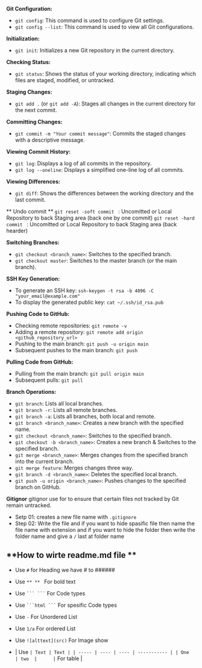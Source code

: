 **Git Configuration:**

- `git config`: This command is used to configure Git settings.
- `git config --list`: This command is used to view all Git configurations.

**Initialization:**

- `git init`: Initializes a new Git repository in the current directory.

**Checking Status:**

- `git status`: Shows the status of your working directory, indicating which files are staged, modified, or untracked.

**Staging Changes:**

- `git add .` (or `git add -A`): Stages all changes in the current directory for the next commit.

**Committing Changes:**

- `git commit -m "Your commit message"`: Commits the staged changes with a descriptive message.

**Viewing Commit History:**

- `git log`: Displays a log of all commits in the repository.
- `git log --oneline`: Displays a simplified one-line log of all commits.

**Viewing Differences:**

- `git diff`: Shows the differences between the working directory and the last commit.

** Undo commit **
`git reset -soft commit ` : Uncomitted or Local Repository to back Staging area (back one by one commit)
`git reset -hard commit ` : Uncomitted or Local Repository to back Staging area (back hearder)

**Switching Branches:**

- `git checkout <branch_name>`: Switches to the specified branch.
- `git checkout master`: Switches to the master branch (or the main branch).

**SSH Key Generation:**

- To generate an SSH key: `ssh-keygen -t rsa -b 4096 -C "your_email@example.com"`
- To display the generated public key: `cat ~/.ssh/id_rsa.pub`

**Pushing Code to GitHub:**

- Checking remote repositories: `git remote -v`
- Adding a remote repository: `git remote add origin <github_repository_url>`
- Pushing to the main branch: `git push -u origin main`
- Subsequent pushes to the main branch: `git push`

**Pulling Code from GitHub:**

- Pulling from the main branch: `git pull origin main`
- Subsequent pulls: `git pull`

**Branch Operations:**

- `git branch`: Lists all local branches.
- `git branch -r`: Lists all remote branches.
- `git branch -a`: Lists all branches, both local and remote.
- `git branch <branch_name>`: Creates a new branch with the specified name.
- `git checkout <branch_name>`: Switches to the specified branch.
- `git checkout -b <branch_name>`: Creates a new branch & Switches to the specified branch.
- `git merge <branch_name>`: Merges changes from the specified branch into the current branch.
- `git merge feature`: Merges changes three way.
- `git branch -d <branch_name>`: Deletes the specified local branch.
- `git push -u origin <branch_name>`: Pushes changes to the specified branch on GitHub.

**Gitignor**
gitignor use for to ensure that certain files not tracked by Git remain untracked.

- Setp 01: creates a new file name with `.gitignore`
- Step 02: Write the file and if you want to hide spasific file then name the file name with extension and if you want to hide the folder then write the folder name and give a `/` last at folder name

## **How to wirte readme.md file **

- Use `#` for Heading we have # to ######
- Use `** ** ` For bold text
- Use ` ``` ``` ` For Code types
- Use ` ```html ``` ` For spesific Code types
- Use `-` For Unordered List
- Use `1/a` For ordered List
- Use `![alttext](src)` For Image show

- | Use ` | Text | Text |
  | ----- | ---- | ---- | ----------- |
  | One   | two  |      | ` For table |
